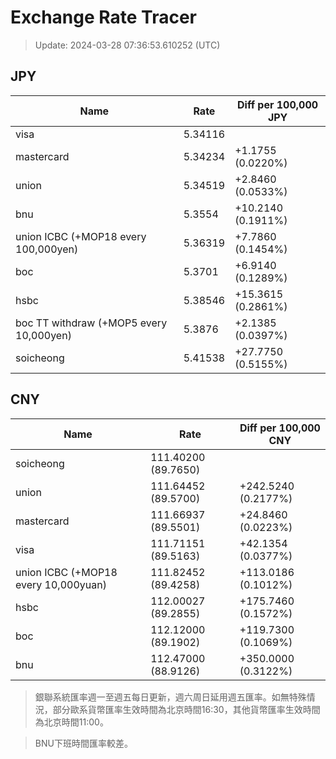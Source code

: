 # Exchange Rate Tracer

> Update: 2024-03-28 07:36:53.610252 (UTC)

## JPY

| Name                                    |    Rate | Diff per 100,000 JPY   |
|-----------------------------------------|---------|------------------------|
| visa                                    | 5.34116 |                        |
| mastercard                              | 5.34234 | +1.1755 (0.0220%)      |
| union                                   | 5.34519 | +2.8460 (0.0533%)      |
| bnu                                     | 5.3554  | +10.2140 (0.1911%)     |
| union ICBC (+MOP18 every 100,000yen)    | 5.36319 | +7.7860 (0.1454%)      |
| boc                                     | 5.3701  | +6.9140 (0.1289%)      |
| hsbc                                    | 5.38546 | +15.3615 (0.2861%)     |
| boc TT withdraw (+MOP5 every 10,000yen) | 5.3876  | +2.1385 (0.0397%)      |
| soicheong                               | 5.41538 | +27.7750 (0.5155%)     |

## CNY

| Name                                 | Rate                | Diff per 100,000 CNY   |
|--------------------------------------|---------------------|------------------------|
| soicheong                            | 111.40200	(89.7650) |                        |
| union                                | 111.64452	(89.5700) | +242.5240 (0.2177%)    |
| mastercard                           | 111.66937	(89.5501) | +24.8460 (0.0223%)     |
| visa                                 | 111.71151	(89.5163) | +42.1354 (0.0377%)     |
| union ICBC (+MOP18 every 10,000yuan) | 111.82452	(89.4258) | +113.0186 (0.1012%)    |
| hsbc                                 | 112.00027	(89.2855) | +175.7460 (0.1572%)    |
| boc                                  | 112.12000	(89.1902) | +119.7300 (0.1069%)    |
| bnu                                  | 112.47000	(88.9126) | +350.0000 (0.3122%)    |


> 銀聯系統匯率週一至週五每日更新，週六周日延用週五匯率。如無特殊情況，部分歐系貨幣匯率生效時間為北京時間16:30，其他貨幣匯率生效時間為北京時間11:00。

> BNU下班時間匯率較差。

